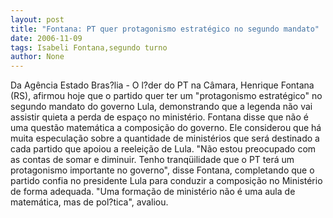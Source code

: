 ```yaml
---
layout: post
title: "Fontana: PT quer protagonismo estratégico no segundo mandato"
date: 2006-11-09
tags: Isabeli Fontana,segundo turno
author: None
---
```

Da Agência Estado
Bras?lia - O l?der do PT na Câmara, Henrique Fontana (RS), afirmou hoje que o partido quer ter um \"protagonismo estratégico\" no segundo mandato do governo Lula, demonstrando que a legenda não vai assistir quieta a perda de espaço no ministério. 
Fontana disse que não é uma questão matemática a composição do governo. Ele considerou que há muita especulação sobre a quantidade de ministérios que será destinado a cada partido que apoiou a reeleição de Lula.
\"Não estou preocupado com as contas de somar e diminuir. Tenho tranqüilidade que o PT terá um protagonismo importante no governo\", disse Fontana, completando que o partido confia no presidente Lula para conduzir a composição no Ministério de forma adequada. 
\"Uma formação de ministério não é uma aula de matemática, mas de pol?tica\", avaliou. 